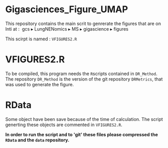 # Gigasciences_Figure_UMAP

This repository contains the main scrit to genrerate the figures that are on Inti at :
‎⁨
gcs⁩ ▸ ⁨LungNENomics⁩ ▸ ⁨MS⁩ ▸ ⁨gigascience⁩ ▸ ⁨figures⁩ 

This scirpt is named : `VFIGURES2.R`

# VFIGURES2.R

To be compiled, this program needs the `R`scripts contained in `DR_Method`.  The repository  `DR_Method` is the version of the git repository `DRMetrics`, that was used to generate the figure.

# RData

Some object have been save because of the time of calculation.
The script generting these objects are commented in  `VFIGURES2.R`.

**In order to run the script and to 'git' these files please compressed the `RData` and the `data` repository.**
